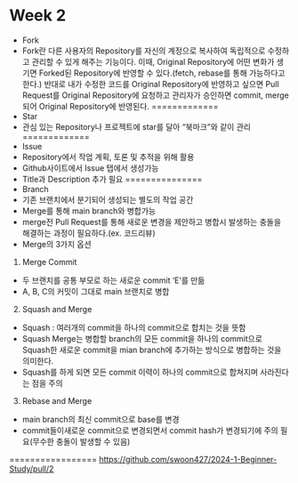 Week 2
=============
* Fork
 * Fork란 다른 사용자의 Repository를 자신의 계정으로 복사하여 독립적으로 수정하고 관리할 수 있게 해주는 기능이다.
   이때, Original Repository에 어떤 변화가 생기면 Forked된 Repository에 반영할 수 있다.(fetch, rebase를 통해 가능하다고 한다.)
   반대로 내가 수정한 코드를 Original Repository에 반영하고 싶으면 Pull Request를 Original Repository에 요청하고
   관리자가 승인하면 commit, merge되어 Original Repository에 반영된다.
=============
* Star
 * 관심 있는 Repository나 프로젝트에 star를 달아 “북마크”와 같이 관리
=============
* Issue
 * Repository에서 작업 계획, 토론 및 추적을 위해 활용
 * Github사이트에서 Issue 탭에서 생성가능
 * Title과 Description 추가 필요
===============
* Branch
 * 기존 브랜치에서 분기되어 생성되는 별도의 작업 공간
 * Merge를 통해 main branch와 병합가능
 * merge전 Pull Request를 통해 새로운 변경을 제안하고 병합시 발생하는 충돌을 해결하는 과정이 필요하다.(ex. 코드리뷰)
 * Merge의 3가지 옵션
  1. Merge Commit
  - 두 브랜치를 공통 부모로 하는 새로운 commit ‘E’를 만듦
  - A, B, C의 커밋이 그대로 main 브랜치로 병합
  2. Squash and Merge
  - Squash : 여러개의 commit을 하나의 commit으로 합치는 것을 뜻함
  - Squash Merge는 병합할 branch의 모든 commit을 하나의 commit으로 Squash한 새로운 commit을 mian branch에 추가하는 방식으로 병합하는 것을 의미한다.
  - Squash를 하게 되면 모든 commit 이력이 하나의 commit으로 합쳐지며 사라진다는 점을 주의
  3. Rebase and Merge
  - main branch의 최신 commit으로 base를 변경
  - commit들이새로운 commit으로 변경되면서 commit hash가 변경되기에 주의 필요(무수한 충돌이 발생할 수 있음)



=================
<https://github.com/swoon427/2024-1-Beginner-Study/pull/2>